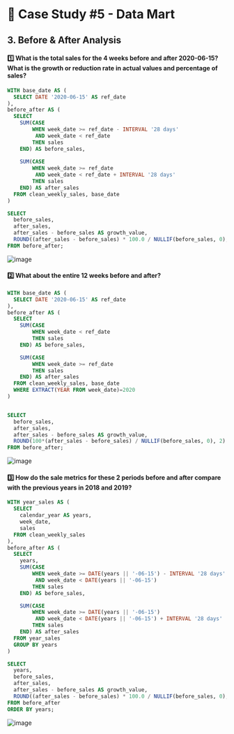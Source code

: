# 🛒 Case Study #5 - Data Mart
## 3. Before & After Analysis

#### 1️⃣ What is the total sales for the 4 weeks before and after 2020-06-15? What is the growth or reduction rate in actual values and percentage of sales?
```sql
WITH base_date AS (
  SELECT DATE '2020-06-15' AS ref_date
),
before_after AS (
  SELECT
    SUM(CASE 
        WHEN week_date >= ref_date - INTERVAL '28 days' 
         AND week_date < ref_date 
        THEN sales 
    END) AS before_sales,
    
    SUM(CASE 
        WHEN week_date >= ref_date 
         AND week_date < ref_date + INTERVAL '28 days' 
        THEN sales 
    END) AS after_sales
  FROM clean_weekly_sales, base_date
)

SELECT
  before_sales,
  after_sales,
  after_sales - before_sales AS growth_value,
  ROUND((after_sales - before_sales) * 100.0 / NULLIF(before_sales, 0), 2) AS growth_percentage 
FROM before_after;
```
![image](https://github.com/user-attachments/assets/db1b3eb0-8eab-47f8-8c2d-5ea13ab06e42)


#### 2️⃣ What about the entire 12 weeks before and after?
```sql
WITH base_date AS (
  SELECT DATE '2020-06-15' AS ref_date
),
before_after AS (
  SELECT
    SUM(CASE
        WHEN week_date < ref_date
        THEN sales
    END) AS before_sales,

    SUM(CASE
        WHEN week_date >= ref_date
        THEN sales
    END) AS after_sales
  FROM clean_weekly_sales, base_date
  WHERE EXTRACT(YEAR FROM week_date)=2020
)


SELECT
  before_sales,
  after_sales,
  after_sales - before_sales AS growth_value,
  ROUND(100*(after_sales - before_sales) / NULLIF(before_sales, 0), 2) AS growth_percentage
FROM before_after;
```
![image](https://github.com/user-attachments/assets/3825bdf8-07c6-42e4-8e57-e7814806da5e)

#### 3️⃣ How do the sale metrics for these 2 periods before and after compare with the previous years in 2018 and 2019?
```sql
WITH year_sales AS (
  SELECT 
    calendar_year AS years,
    week_date,
    sales
  FROM clean_weekly_sales
),
before_after AS (
  SELECT
    years,
    SUM(CASE
        WHEN week_date >= DATE(years || '-06-15') - INTERVAL '28 days'
         AND week_date < DATE(years || '-06-15')
        THEN sales
    END) AS before_sales,

    SUM(CASE
        WHEN week_date >= DATE(years || '-06-15')
         AND week_date < DATE(years || '-06-15') + INTERVAL '28 days'
        THEN sales
    END) AS after_sales
  FROM year_sales
  GROUP BY years
)

SELECT
  years,
  before_sales,
  after_sales,
  after_sales - before_sales AS growth_value,
  ROUND((after_sales - before_sales) * 100.0 / NULLIF(before_sales, 0), 2) AS growth_percentage
FROM before_after
ORDER BY years;
```
![image](https://github.com/user-attachments/assets/7974d573-dde1-4079-a519-a59552663d06)



